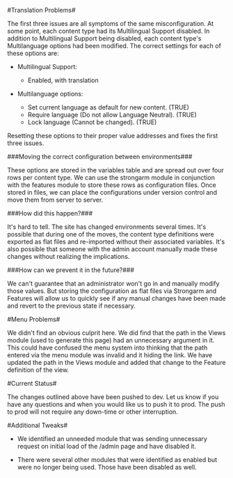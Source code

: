 #Translation Problems#

The first three issues are all symptoms of the same misconfiguration. At some
point, each content type had its Multilingual Support disabled. In addition to
Multilingual Support being disabled, each content type's Multilanguage options
had been modified. The correct settings for each of these options are:

* Multilingual Support:
    * Enabled, with translation

* Multilanguage options:
    * Set current language as default for new content. (TRUE)  
    * Require language (Do not allow Language Neutral). (TRUE)  
    * Lock language (Cannot be changed). (TRUE)  

Resetting these options to their proper value addresses and fixes the first
three issues.

###Moving the correct configuration between environments###

These options are stored in the variables table and are spread out over four
rows per content type. We can use the strongarm module in conjunction with the
features module to store these rows as configuration files. Once stored in
files, we can place the configurations under version control and move them from
server to server.

###How did this happen?###

It's hard to tell. The site has changed environments several times. It's
possible that during one of the moves, the content type definitions were
exported as flat files and re-imported without their associated variables. It's
also possible that someone with the admin account manually made these changes
without realizing the implications.

###How can we prevent it in the future?###

We can't guarantee that an administrator won't go in and manually modify those
values. But storing the configuration as flat files via Strongarm and Features
will allow us to quickly see if any manual changes have been made and revert to
the previous state if necessary.

#Menu Problems#

We didn't find an obvious culprit here. We did find that the path in the Views
module (used to generate this page) had an unnecessary argument in it. This
could have confused the menu system into thinking that the path entered via the
menu module was invalid and it hiding the link. We have updated the path in the
Views module and added that change to the Feature definition of the view.

#Current Status#

The changes outlined above have been pushed to dev. Let us know if you have any
questions and when you would like us to push it to prod. The push to prod will
not require any down-time or other interruption.

#Additional Tweaks#

* We identified an unneeded module that was sending unnecessary request on
  initial load of the /admin page and have disabled it.

* There were several other modules that were identified as enabled but were no
  longer being used. Those have been disabled as well.
